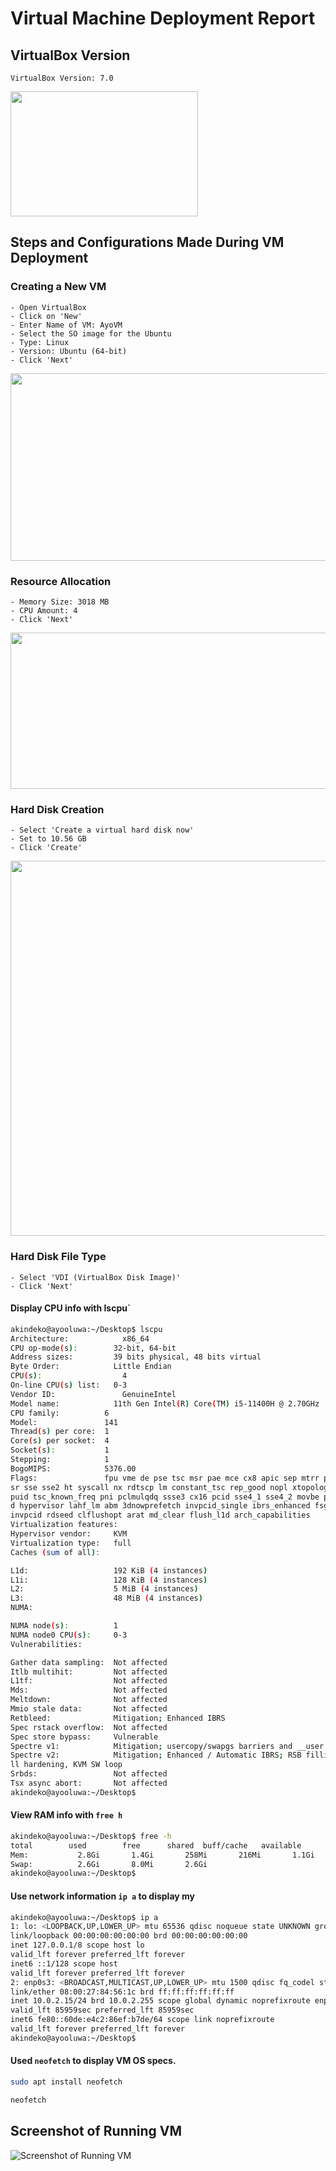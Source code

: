 
# Virtual Machine Deployment Report

## VirtualBox Version
```
VirtualBox Version: 7.0
```
<img src="./images/vmVersion.png" width="300" height="200"/>

## Steps and Configurations Made During VM Deployment

### Creating a New VM
```
- Open VirtualBox
- Click on 'New'
- Enter Name of VM: AyoVM
- Select the SO image for the Ubuntu
- Type: Linux
- Version: Ubuntu (64-bit)
- Click 'Next'
```
<img src="./images/vmsetup.png" width="600" height="300"/>

### Resource Allocation
```
- Memory Size: 3018 MB
- CPU Amount: 4
- Click 'Next'
```
<img src="./images/vmResourceAllocation.png" width="600" height="250"/>


### Hard Disk Creation
```
- Select 'Create a virtual hard disk now'
- Set to 10.56 GB
- Click 'Create'
```

<img src="./images/hardDiskCreation.png" width="600" height="600"/>

### Hard Disk File Type
```
- Select 'VDI (VirtualBox Disk Image)'
- Click 'Next'
```


#### Display CPU info with lscpu`
```sh
akindeko@ayooluwa:~/Desktop$ lscpu
Architecture:            x86_64
CPU op-mode(s):        32-bit, 64-bit
Address sizes:         39 bits physical, 48 bits virtual
Byte Order:            Little Endian
CPU(s):                  4
On-line CPU(s) list:   0-3
Vendor ID:               GenuineIntel
Model name:            11th Gen Intel(R) Core(TM) i5-11400H @ 2.70GHz
CPU family:          6
Model:               141
Thread(s) per core:  1
Core(s) per socket:  4
Socket(s):           1
Stepping:            1
BogoMIPS:            5376.00
Flags:               fpu vme de pse tsc msr pae mce cx8 apic sep mtrr pge mca cmov pat pse36 clflush mmx fx
sr sse sse2 ht syscall nx rdtscp lm constant_tsc rep_good nopl xtopology nonstop_tsc c
puid tsc_known_freq pni pclmulqdq ssse3 cx16 pcid sse4_1 sse4_2 movbe popcnt aes rdran
d hypervisor lahf_lm abm 3dnowprefetch invpcid_single ibrs_enhanced fsgsbase bmi1 bmi2
invpcid rdseed clflushopt arat md_clear flush_l1d arch_capabilities
Virtualization features:
Hypervisor vendor:     KVM
Virtualization type:   full
Caches (sum of all):

L1d:                   192 KiB (4 instances)
L1i:                   128 KiB (4 instances)
L2:                    5 MiB (4 instances)
L3:                    48 MiB (4 instances)
NUMA:

NUMA node(s):          1
NUMA node0 CPU(s):     0-3
Vulnerabilities:

Gather data sampling:  Not affected
Itlb multihit:         Not affected
L1tf:                  Not affected
Mds:                   Not affected
Meltdown:              Not affected
Mmio stale data:       Not affected
Retbleed:              Mitigation; Enhanced IBRS
Spec rstack overflow:  Not affected
Spec store bypass:     Vulnerable
Spectre v1:            Mitigation; usercopy/swapgs barriers and __user pointer sanitization
Spectre v2:            Mitigation; Enhanced / Automatic IBRS; RSB filling; PBRSB-eIBRS SW sequence; BHI Sysca
ll hardening, KVM SW loop
Srbds:                 Not affected
Tsx async abort:       Not affected
akindeko@ayooluwa:~/Desktop$
```
####  View RAM info with `free h`
```sh
akindeko@ayooluwa:~/Desktop$ free -h
total        used        free      shared  buff/cache   available
Mem:           2.8Gi       1.4Gi       258Mi       216Mi       1.1Gi       1.0Gi
Swap:          2.6Gi       8.0Mi       2.6Gi
akindeko@ayooluwa:~/Desktop$
```
#### Use network information `ip a` to display my
```sh
akindeko@ayooluwa:~/Desktop$ ip a
1: lo: <LOOPBACK,UP,LOWER_UP> mtu 65536 qdisc noqueue state UNKNOWN group default qlen 1000
link/loopback 00:00:00:00:00:00 brd 00:00:00:00:00:00
inet 127.0.0.1/8 scope host lo
valid_lft forever preferred_lft forever
inet6 ::1/128 scope host
valid_lft forever preferred_lft forever
2: enp0s3: <BROADCAST,MULTICAST,UP,LOWER_UP> mtu 1500 qdisc fq_codel state UP group default qlen 1000
link/ether 08:00:27:84:56:1c brd ff:ff:ff:ff:ff:ff
inet 10.0.2.15/24 brd 10.0.2.255 scope global dynamic noprefixroute enp0s3
valid_lft 85959sec preferred_lft 85959sec
inet6 fe80::60de:e4c2:86ef:b7de/64 scope link noprefixroute
valid_lft forever preferred_lft forever
akindeko@ayooluwa:~/Desktop$
```
#### Used `neofetch` to display VM OS specs.
```sh
sudo apt install neofetch
```
```sh
neofetch
```


## Screenshot of Running VM

![Screenshot of Running VM](images/runningVM.png)
